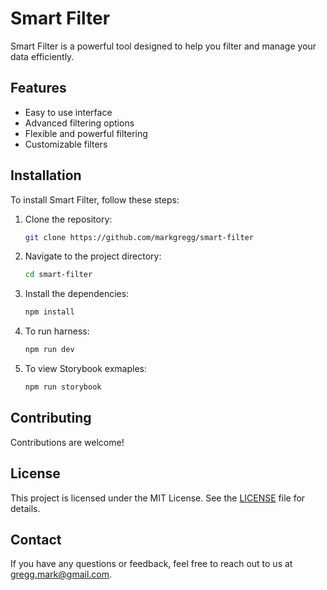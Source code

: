 # Smart Filter

Smart Filter is a powerful tool designed to help you filter and manage your data efficiently.

## Features

- Easy to use interface
- Advanced filtering options
- Flexible and powerful filtering
- Customizable filters

## Installation

To install Smart Filter, follow these steps:

1. Clone the repository:
    ```bash
    git clone https://github.com/markgregg/smart-filter
    ```
2. Navigate to the project directory:
    ```bash
    cd smart-filter
    ```
3. Install the dependencies:
    ```bash
    npm install
    ```
4. To run harness:
    ```bash
    npm run dev
    ```
4. To view Storybook exmaples:
    ```bash
    npm run storybook
    ```

## Contributing

Contributions are welcome!

## License

This project is licensed under the MIT License. See the [LICENSE](LICENSE) file for details.

## Contact

If you have any questions or feedback, feel free to reach out to us at [gregg.mark@gmail.com](mailto:gregg.mark@gmail.com).

